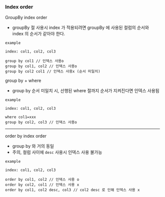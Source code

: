 ### Index order

GroupBy index order
- groupBy 절 사용시 index 가 적용되려면 groupBy 에 사용된 컬럼의 순서와 index 의 순서가 같아야 한다.
```
example

index: col1, col2, col3

group by col1 // 인덱스 사용o
group by col1, col2 // 인덱스 사용o
group by col2 col1 // 인덱스 사용x (순서 미일치)
```

group by + where
- group by 순서 미일치 시, 선행된 where 절까지 순서가 지켜진다면 인덱스 사용됨
```
example

index: col1, col2, col3

where col1=xxx
group by col2, col3 // 인덱스 사용o
```

---

order by index order
- group by 와 거의 동일
- 주의, 컬럼 사이에 `desc` 사용시 인덱스 사용 불가능

```
example

index: col1, col2, col3

order by col1, col2 // 인덱스 사용 o
order by col2, col1 // 인덱스 사용 x
order by col1, col2 desc, col3 // col2 desc 로 인해 인덱스 사용 x
```
